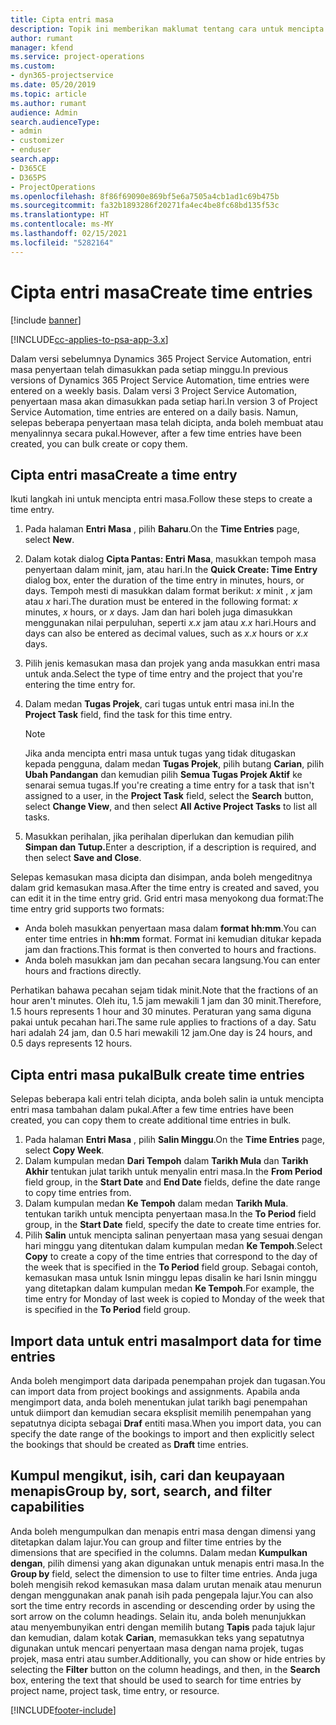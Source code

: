 ```yaml
---
title: Cipta entri masa
description: Topik ini memberikan maklumat tentang cara untuk mencipta entri masa.
author: rumant
manager: kfend
ms.service: project-operations
ms.custom:
- dyn365-projectservice
ms.date: 05/20/2019
ms.topic: article
ms.author: rumant
audience: Admin
search.audienceType:
- admin
- customizer
- enduser
search.app:
- D365CE
- D365PS
- ProjectOperations
ms.openlocfilehash: 8f86f69090e869bf5e6a7505a4cb1ad1c69b475b
ms.sourcegitcommit: fa32b1893286f20271fa4ec4be8fc68bd135f53c
ms.translationtype: HT
ms.contentlocale: ms-MY
ms.lasthandoff: 02/15/2021
ms.locfileid: "5282164"
---
```

# <a name="create-time-entries"></a><span data-ttu-id="295b0-103">Cipta entri masa</span><span class="sxs-lookup"><span data-stu-id="295b0-103">Create time entries</span></span>

[!include [banner](../includes/psa-now-project-operations.md)]

[!INCLUDE[cc-applies-to-psa-app-3.x](../includes/cc-applies-to-psa-app-3x.md)]

<span data-ttu-id="295b0-104">Dalam versi sebelumnya Dynamics 365 Project Service Automation, entri masa penyertaan telah dimasukkan pada setiap minggu.</span><span class="sxs-lookup"><span data-stu-id="295b0-104">In previous versions of Dynamics 365 Project Service Automation, time entries were entered on a weekly basis.</span></span> <span data-ttu-id="295b0-105">Dalam versi 3 Project Service Automation, penyertaan masa akan dimasukkan pada setiap hari.</span><span class="sxs-lookup"><span data-stu-id="295b0-105">In version 3 of Project Service Automation, time entries are entered on a daily basis.</span></span> <span data-ttu-id="295b0-106">Namun, selepas beberapa penyertaan masa telah dicipta, anda boleh membuat atau menyalinnya secara pukal.</span><span class="sxs-lookup"><span data-stu-id="295b0-106">However, after a few time entries have been created, you can bulk create or copy them.</span></span>

## <a name="create-a-time-entry"></a><span data-ttu-id="295b0-107">Cipta entri masa</span><span class="sxs-lookup"><span data-stu-id="295b0-107">Create a time entry</span></span>

<span data-ttu-id="295b0-108">Ikuti langkah ini untuk mencipta entri masa.</span><span class="sxs-lookup"><span data-stu-id="295b0-108">Follow these steps to create a time entry.</span></span>

1. <span data-ttu-id="295b0-109">Pada halaman **Entri Masa** , pilih **Baharu**.</span><span class="sxs-lookup"><span data-stu-id="295b0-109">On the **Time Entries** page, select **New**.</span></span>
2. <span data-ttu-id="295b0-110">Dalam kotak dialog **Cipta Pantas: Entri Masa**, masukkan tempoh masa penyertaan dalam minit, jam, atau hari.</span><span class="sxs-lookup"><span data-stu-id="295b0-110">In the **Quick Create: Time Entry** dialog box, enter the duration of the time entry in minutes, hours, or days.</span></span> <span data-ttu-id="295b0-111">Tempoh mesti di masukkan dalam format berikut: *x* minit , *x* jam atau *x* hari.</span><span class="sxs-lookup"><span data-stu-id="295b0-111">The duration must be entered in the following format: *x* minutes, *x* hours, or *x* days.</span></span> <span data-ttu-id="295b0-112">Jam dan hari boleh juga dimasukkan menggunakan nilai perpuluhan, seperti *x.x* jam atau *x.x* hari.</span><span class="sxs-lookup"><span data-stu-id="295b0-112">Hours and days can also be entered as decimal values, such as *x.x* hours or *x.x* days.</span></span>
3. <span data-ttu-id="295b0-113">Pilih jenis kemasukan masa dan projek yang anda masukkan entri masa untuk anda.</span><span class="sxs-lookup"><span data-stu-id="295b0-113">Select the type of time entry and the project that you're entering the time entry for.</span></span>
4. <span data-ttu-id="295b0-114">Dalam medan **Tugas Projek**, cari tugas untuk entri masa ini.</span><span class="sxs-lookup"><span data-stu-id="295b0-114">In the **Project Task** field, find the task for this time entry.</span></span>

    > [!NOTE]
    > <span data-ttu-id="295b0-115">Jika anda mencipta entri masa untuk tugas yang tidak ditugaskan kepada pengguna, dalam medan **Tugas Projek**, pilih butang **Carian**, pilih **Ubah Pandangan** dan kemudian pilih **Semua Tugas Projek Aktif** ke senarai semua tugas.</span><span class="sxs-lookup"><span data-stu-id="295b0-115">If you're creating a time entry for a task that isn't assigned to a user, in the **Project Task** field, select the **Search** button, select **Change View**, and then select **All Active Project Tasks** to list all tasks.</span></span>

5. <span data-ttu-id="295b0-116">Masukkan perihalan, jika perihalan diperlukan dan kemudian pilih **Simpan dan Tutup.**</span><span class="sxs-lookup"><span data-stu-id="295b0-116">Enter a description, if a description is required, and then select **Save and Close**.</span></span>

<span data-ttu-id="295b0-117">Selepas kemasukan masa dicipta dan disimpan, anda boleh mengeditnya dalam grid kemasukan masa.</span><span class="sxs-lookup"><span data-stu-id="295b0-117">After the time entry is created and saved, you can edit it in the time entry grid.</span></span> <span data-ttu-id="295b0-118">Grid entri masa menyokong dua format:</span><span class="sxs-lookup"><span data-stu-id="295b0-118">The time entry grid supports two formats:</span></span>

- <span data-ttu-id="295b0-119">Anda boleh masukkan penyertaan masa dalam **format hh:mm**.</span><span class="sxs-lookup"><span data-stu-id="295b0-119">You can enter time entries in **hh:mm** format.</span></span> <span data-ttu-id="295b0-120">Format ini kemudian ditukar kepada jam dan fractions.</span><span class="sxs-lookup"><span data-stu-id="295b0-120">This format is then converted to hours and fractions.</span></span>
- <span data-ttu-id="295b0-121">Anda boleh masukkan jam dan pecahan secara langsung.</span><span class="sxs-lookup"><span data-stu-id="295b0-121">You can enter hours and fractions directly.</span></span>

<span data-ttu-id="295b0-122">Perhatikan bahawa pecahan sejam tidak minit.</span><span class="sxs-lookup"><span data-stu-id="295b0-122">Note that the fractions of an hour aren't minutes.</span></span> <span data-ttu-id="295b0-123">Oleh itu, 1.5 jam mewakili 1 jam dan 30 minit.</span><span class="sxs-lookup"><span data-stu-id="295b0-123">Therefore, 1.5 hours represents 1 hour and 30 minutes.</span></span> <span data-ttu-id="295b0-124">Peraturan yang sama diguna pakai untuk pecahan hari.</span><span class="sxs-lookup"><span data-stu-id="295b0-124">The same rule applies to fractions of a day.</span></span> <span data-ttu-id="295b0-125">Satu hari adalah 24 jam, dan 0.5 hari mewakili 12 jam.</span><span class="sxs-lookup"><span data-stu-id="295b0-125">One day is 24 hours, and 0.5 days represents 12 hours.</span></span>

## <a name="bulk-create-time-entries"></a><span data-ttu-id="295b0-126">Cipta entri masa pukal</span><span class="sxs-lookup"><span data-stu-id="295b0-126">Bulk create time entries</span></span>

<span data-ttu-id="295b0-127">Selepas beberapa kali entri telah dicipta, anda boleh salin ia untuk mencipta entri masa tambahan dalam pukal.</span><span class="sxs-lookup"><span data-stu-id="295b0-127">After a few time entries have been created, you can copy them to create additional time entries in bulk.</span></span>

1. <span data-ttu-id="295b0-128">Pada halaman **Entri Masa** , pilih **Salin Minggu**.</span><span class="sxs-lookup"><span data-stu-id="295b0-128">On the **Time Entries** page, select **Copy Week**.</span></span>
2. <span data-ttu-id="295b0-129">Dalam kumpulan medan **Dari Tempoh** dalam **Tarikh Mula** dan **Tarikh Akhir** tentukan julat tarikh untuk menyalin entri masa.</span><span class="sxs-lookup"><span data-stu-id="295b0-129">In the **From Period** field group, in the **Start Date** and **End Date** fields, define the date range to copy time entries from.</span></span>
3. <span data-ttu-id="295b0-130">Dalam kumpulan medan **Ke Tempoh** dalam medan **Tarikh Mula**. tentukan tarikh untuk mencipta penyertaan masa.</span><span class="sxs-lookup"><span data-stu-id="295b0-130">In the **To Period** field group, in the **Start Date** field, specify the date to create time entries for.</span></span>
4. <span data-ttu-id="295b0-131">Pilih **Salin** untuk mencipta salinan penyertaan masa yang sesuai dengan hari minggu yang ditentukan dalam kumpulan medan **Ke Tempoh**.</span><span class="sxs-lookup"><span data-stu-id="295b0-131">Select **Copy** to create a copy of the time entries that correspond to the day of the week that is specified in the **To Period** field group.</span></span> <span data-ttu-id="295b0-132">Sebagai contoh, kemasukan masa untuk Isnin minggu lepas disalin ke hari Isnin minggu yang ditetapkan dalam kumpulan medan **Ke Tempoh**.</span><span class="sxs-lookup"><span data-stu-id="295b0-132">For example, the time entry for Monday of last week is copied to Monday of the week that is specified in the **To Period** field group.</span></span>

## <a name="import-data-for-time-entries"></a><span data-ttu-id="295b0-133">Import data untuk entri masa</span><span class="sxs-lookup"><span data-stu-id="295b0-133">Import data for time entries</span></span>

<span data-ttu-id="295b0-134">Anda boleh mengimport data daripada penempahan projek dan tugasan.</span><span class="sxs-lookup"><span data-stu-id="295b0-134">You can import data from project bookings and assignments.</span></span> <span data-ttu-id="295b0-135">Apabila anda mengimport data, anda boleh menentukan julat tarikh bagi penempahan untuk diimport dan kemudian secara eksplisit memilih penempahan yang sepatutnya dicipta sebagai **Draf** entiti masa.</span><span class="sxs-lookup"><span data-stu-id="295b0-135">When you import data, you can specify the date range of the bookings to import and then explicitly select the bookings that should be created as **Draft** time entries.</span></span>

## <a name="group-by-sort-search-and-filter-capabilities"></a><span data-ttu-id="295b0-136">Kumpul mengikut, isih, cari dan keupayaan menapis</span><span class="sxs-lookup"><span data-stu-id="295b0-136">Group by, sort, search, and filter capabilities</span></span>

<span data-ttu-id="295b0-137">Anda boleh mengumpulkan dan menapis entri masa dengan dimensi yang ditetapkan dalam lajur.</span><span class="sxs-lookup"><span data-stu-id="295b0-137">You can group and filter time entries by the dimensions that are specified in the columns.</span></span> <span data-ttu-id="295b0-138">Dalam medan **Kumpulkan dengan**, pilih dimensi yang akan digunakan untuk menapis entri masa.</span><span class="sxs-lookup"><span data-stu-id="295b0-138">In the **Group by** field, select the dimension to use to filter time entries.</span></span> <span data-ttu-id="295b0-139">Anda juga boleh mengisih rekod kemasukan masa dalam urutan menaik atau menurun dengan menggunakan anak panah isih pada pengepala lajur.</span><span class="sxs-lookup"><span data-stu-id="295b0-139">You can also sort the time entry records in ascending or descending order by using the sort arrow on the column headings.</span></span> <span data-ttu-id="295b0-140">Selain itu, anda boleh menunjukkan atau menyembunyikan entri dengan memilih butang **Tapis** pada tajuk lajur dan kemudian, dalam kotak **Carian**, memasukkan teks yang sepatutnya digunakan untuk mencari penyertaan masa dengan nama projek, tugas projek, masa entri atau sumber.</span><span class="sxs-lookup"><span data-stu-id="295b0-140">Additionally, you can show or hide entries by selecting the **Filter** button on the column headings, and then, in the **Search** box, entering the text that should be used to search for time entries by project name, project task, time entry, or resource.</span></span>


[!INCLUDE[footer-include](../includes/footer-banner.md)]